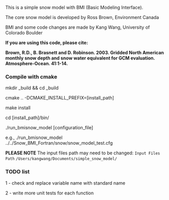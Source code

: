 This is a simple snow model with BMI (Basic Modeling Interface).

The core snow model is developed by Ross Brown, Environment Canada 

BMI and some code changes are made by Kang Wang, University of Colorado Boulder

**If you are using this code, please cite:**

**Brown, R.D., B. Brasnett and D. Robinson. 2003. Gridded North American monthly snow depth and snow water equivalent for GCM evaluation. Atmosphere-Ocean. 41:1-14.**

### Compile with cmake ###

mkdir _build && cd _build

cmake .. -DCMAKE_INSTALL_PREFIX=[install_path]

make install

cd [install_path]/bin/

./run_bmisnow_model [configuration_file]

e.g., ./run_bmisnow_model ../../Snow_BMI_Fortran/snow/snow_model_test.cfg

**PLEASE NOTE** The input files path may need to be changed:
`Input Files Path`
`/Users/kangwang/Documents/simple_snow_model/`

### TODO list ###

1 - check and replace variable name with standard name

2 - write more unit tests for each function